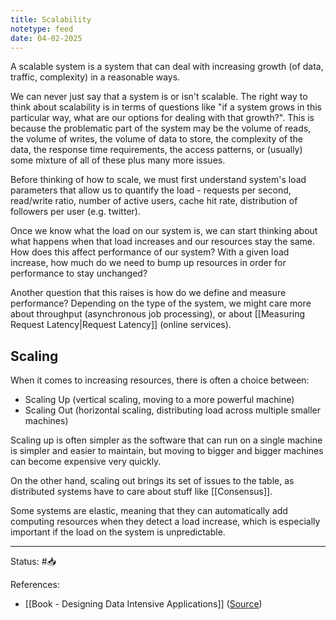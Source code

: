 ```yaml
---
title: Scalability
notetype: feed
date: 04-02-2025
---
```

A scalable system is a system that can deal with increasing growth (of data, traffic, complexity) in a reasonable ways.

We can never just say that a system is or isn't scalable. The right way to think about scalability is in terms of questions like "if a system grows in this particular way, what are our options for dealing with that growth?". This is because the problematic part of the system may be the volume of reads, the volume of writes, the volume of data to store, the complexity of the data, the response time requirements, the access patterns, or (usually) some mixture of all of these plus many more issues.

Before thinking of how to scale, we must first understand system's load parameters that allow us to quantify the load - requests per second, read/write ratio, number of active users, cache hit rate, distribution of followers per user (e.g. twitter).

Once we know what the load on our system is, we can start thinking about what happens when that load increases and our resources stay the same. How does this affect performance of our system? With a given load increase, how much do we need to bump up resources in order for performance to stay unchanged?

Another question that this raises is how do we define and measure performance? Depending on the type of the system, we might care more about throughput (asynchronous job processing), or about  [[Measuring Request Latency|Request Latency]] (online services).

## Scaling

When it comes to increasing resources, there is often a choice between:
- Scaling Up (vertical scaling, moving to a more powerful machine) 
- Scaling Out (horizontal scaling, distributing load across multiple smaller machines)

Scaling up is often simpler as the software that can run on a single machine is simpler and easier to maintain, but moving to bigger and bigger machines can become expensive very quickly.

On the other hand, scaling out brings its set of issues to the table, as distributed systems have to care about stuff like [[Consensus]].

Some systems are elastic, meaning that they can automatically add computing resources when they detect a load increase, which is especially important if the load on the system is unpredictable.

-----

Status: #📥

References:
- [[Book - Designing Data Intensive Applications]] ([Source](https://www.amazon.com/Designing-Data-Intensive-Applications-Reliable-Maintainable/dp/1449373321))
